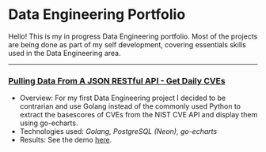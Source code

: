 # Data Engineering Portfolio

Hello! This is my in progress Data Engineering portfolio. Most of the projects are being done as part of my self development, covering essentials skills used in the Data Engineering area.

---

### [Pulling Data From A JSON RESTful API - Get Daily CVEs](https://github.com/bbjrgithub/Data_Engineering/tree/main/Portfolio/Get_Daily_CVEs)

- Overview: For my first Data Engineering project I decided to be contrarian and use Golang instead of the commonly used Python to extract the basescores of CVEs from the NIST CVE API and display them using go-echarts.
- Technologies used: *Golang, PostgreSQL (Neon), go-echarts*
- Results: See the demo [here](https://github.com/bbjrgithub/Data_Engineering/tree/main/Portfolio/Get_Daily_CVEs#demo).